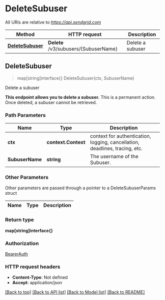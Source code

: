 # DeleteSubuser

All URIs are relative to *https://api.sendgrid.com*

Method | HTTP request | Description
------------- | ------------- | -------------
[**DeleteSubuser**](DeleteSubuser.md#DeleteSubuser) | **Delete** /v3/subusers/{SubuserName} | Delete a subuser



## DeleteSubuser

> map[string]interface{} DeleteSubuser(ctx, SubuserName)

Delete a subuser

**This endpoint allows you to delete a subuser.**  This is a permanent action. Once deleted, a subuser cannot be retrieved.

### Path Parameters


Name | Type | Description
------------- | ------------- | -------------
**ctx** | **context.Context** | context for authentication, logging, cancellation, deadlines, tracing, etc.
**SubuserName** | **string** | The username of the Subuser.

### Other Parameters

Other parameters are passed through a pointer to a DeleteSubuserParams struct


Name | Type | Description
------------- | ------------- | -------------

### Return type

**map[string]interface{}**

### Authorization

[BearerAuth](../README.md#BearerAuth)

### HTTP request headers

- **Content-Type**: Not defined
- **Accept**: application/json

[[Back to top]](#) [[Back to API list]](../README.md#documentation-for-api-endpoints)
[[Back to Model list]](../README.md#documentation-for-models)
[[Back to README]](../README.md)

